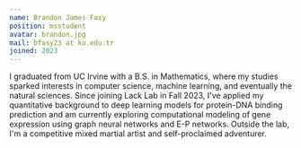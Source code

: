 ```yaml
---
name: Brandon James Fasy
position: msstudent
avatar: brandon.jpg
mail: bfasy23 at ku.edu.tr
joined: 2023
---
```


<p>
I graduated from UC Irvine with a B.S. in Mathematics, where my studies sparked interests in computer science, machine learning, and eventually the natural sciences. Since joining Lack Lab in Fall 2023, I've applied my quantitative background to deep learning models for protein-DNA binding prediction and am currently exploring computational modeling of gene expression using graph neural networks and E-P networks. Outside the lab, I'm a competitive mixed martial artist and self-proclaimed adventurer.
</p>
